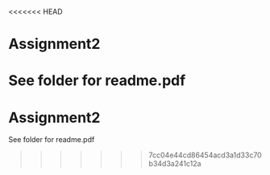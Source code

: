 <<<<<<< HEAD
# Assignment2

See folder for readme.pdf
=======
# Assignment2

See folder for readme.pdf
>>>>>>> 7cc04e44cd86454acd3a1d33c70b34d3a241c12a
